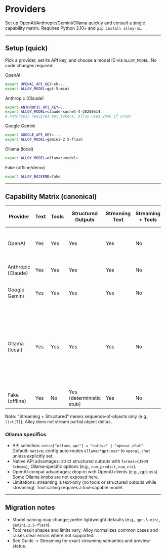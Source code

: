 # Providers

Set up OpenAI/Anthropic/Gemini/Ollama quickly and consult a single capability matrix. Requires Python 3.10+ and `pip install alloy-ai`.

---

## Setup (quick)

Pick a provider, set its API key, and choose a model ID via `ALLOY_MODEL`. No code changes required.

OpenAI
```bash
export OPENAI_API_KEY=sk-...
export ALLOY_MODEL=gpt-5-mini
```

Anthropic (Claude)
```bash
export ANTHROPIC_API_KEY=...
export ALLOY_MODEL=claude-sonnet-4-20250514
# Anthropic requires max_tokens; Alloy uses 2048 if unset
```

Google Gemini
```bash
export GOOGLE_API_KEY=...
export ALLOY_MODEL=gemini-2.5-flash
```

Ollama (local)
```bash
export ALLOY_MODEL=ollama:<model>
```

Fake (offline/demo)
```bash
export ALLOY_BACKEND=fake
```

---

## Capability Matrix (canonical)

| Provider | Text | Tools | Structured Outputs | Streaming Text | Streaming + Tools | Streaming + Structured | Notes |
|---|---|---|---|---|---|---|---|
| OpenAI | Yes | Yes | Yes | Yes | No | No | Uses Responses API; auto-finalize missing structured output on OpenAI when enabled. |
| Anthropic (Claude) | Yes | Yes | Yes | Yes | No | No | Requires `max_tokens` (Alloy uses 2048 if unset). |
| Google Gemini | Yes | Yes | Yes | Yes | No | No | Requires `max_tool_turns` configured; uses `google-genai`. |
| Ollama (local) | Yes | Yes | Yes | Yes | No | No | Two APIs: native `/api/chat` (JSON Schema via `format`, full Ollama options) and OpenAI‑compatible Chat Completions. Default is native; config auto‑routes `ollama:*gpt-oss*` to compat unless overridden via `extra["ollama_api"]`. |
| Fake (offline) | Yes | No | Yes (deterministic stub) | Yes | No | No | Offline backend for CI/examples; not for production. |

Note: “Streaming + Structured” means sequence‑of‑objects only (e.g., `list[T]`); Alloy does not stream partial object deltas.

### Ollama specifics

- API selection: `extra["ollama_api"] = "native" | "openai_chat"`. Default: `native`; config auto‑routes `ollama:*gpt-oss*` to `openai_chat` unless explicitly set.
- Native API advantages: strict structured outputs with `format={JSON Schema}`, Ollama‑specific options (e.g., `num_predict`, `num_ctx`).
- OpenAI‑compat advantages: drop‑in with OpenAI clients (e.g., gpt‑oss). Some Ollama knobs are not exposed here.
- Limitations: streaming is text‑only (no tools or structured outputs while streaming). Tool calling requires a tool‑capable model.

---

## Migration notes

- Model naming may change; prefer lightweight defaults (e.g., `gpt-5-mini`, `gemini-2.5-flash`).
- Tool result shapes and limits vary; Alloy normalizes common cases and raises clear errors where not supported.
- See Guide → Streaming for exact streaming semantics and preview status.
